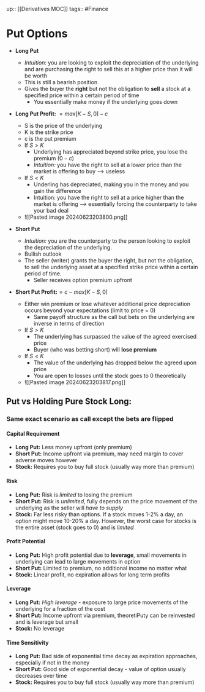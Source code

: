 up:: [[Derivatives MOC]]
tags:: #Finance
# Put Options
- **Long Put**
	- *Intuition:* you are looking to exploit the depreciation of the underlying and are purchasing the right to sell this at a higher price than it will be worth
	- This is still a bearish position
	- Gives the buyer the **right** but not the obligation to **sell** a stock at a specified price within a certain period of time
		- You essentially make money if the underlying goes down
- **Long Put Profit:** $= max[K-S, 0] - c$
	- S is the price of the underlying
	- K is the strike price
	- c is the put premium
	- If $S>K$
		- Underlying has appreciated beyond strike price, you lose the premium $(0-c)$
		- *Intuition:* you have the right to sell at a lower price than the market is offering to buy --> useless
	- If $S<K$ 
		- Underling has depreciated, making you in the money and you gain the difference 
		- Intuition: you have the right to sell at a price higher than the market is offering --> essentially forcing the counterparty to take your bad deal
	- ![[Pasted image 20240623203800.png]]



- **Short Put**
	- *Intuition:* you are the counterparty to the person looking to exploit the depreciation of the underlying. 
	- Bullish outlook
	- The seller (writer) grants the buyer the right, but not the obligation, to sell the underlying asset at a specified strike price within a certain period of time.
		- Seller receives option premium upfront
- **Short Put Profit:**$= c- max[K-S, 0]$
	- Either win premium or lose whatever additional price depreciation occurs beyond your expectations (limit to price = 0)
		- Same payoff structure as the call but bets on the underlying are inverse in terms of direction
	- If $S>K$
		- The underlying has surpassed the value of the agreed exercised price
		- Buyer (who was betting short) will **lose premium**
	- If $S<K$
		- The value of the underlying has dropped below the agreed upon price
		- You are open to losses until the stock goes to 0 theoretically
	- ![[Pasted image 20240623203817.png]]


## Put vs Holding Pure Stock Long:
### Same exact scenario as call except the bets are flipped
#### Capital Requirement
- **Long Put:** Less money upfront (only premium)
- **Short Put:** Income upfront via premium, may need margin to cover adverse moves however
- **Stock:** Requires you to buy full stock (usually way more than premium)
#### Risk
- **Long Put:** Risk is *limited* to losing the premium
- **Short Put:** Risk is *unlimited*, fully depends on the price movement of the underlying as the seller will *have to supply*
- **Stock:** Far less risky than options. If a stock moves 1-2% a day, an option might move 10-20% a day. However, the worst case for stocks is the entire asset (stock goes to 0) and is *limited*
#### Profit Potential
- **Long Put:** High profit potential due to **leverage**, small movements in underlying can lead to large movements in option
- **Short Put:** Limited to premium, no additional income no matter what
- **Stock:** Linear profit, no expiration allows for long term profits
#### Leverage
- **Long Put:** *High leverage* - exposure to large price movements of the underlying for a fraction of the cost
- **Short Put:** Income upfront via premium, theoretiPuty can be reinvested and is leverage but small
- **Stock:** No leverage
#### Time Sensitivity
- **Long Put:** Bad side of exponential time decay as expiration approaches, especially if not in the money
- **Short Put:** Good side of exponential decay - value of option usually decreases over time
- **Stock:** Requires you to buy full stock (usually way more than premium)